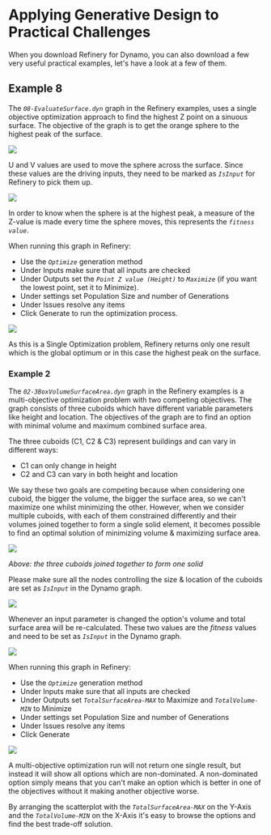 # Applying Generative Design to Practical Challenges

When you download Refinery for Dynamo, you can also download a few very useful practical examples, let's have a look at a few of them.

## Example 8

The _`08-EvaluateSurface.dyn`_ graph in the Refinery examples, uses a single objective optimization approach to find the highest Z point on a sinuous surface. The objective of the graph is to get the orange sphere to the highest peak of the surface.

![](../.gitbook/assets/generativedesign_sinewavesurface.png)

U and V values are used to move the sphere across the surface. Since these values are the driving inputs, they need to be marked as _`IsInput`_ for Refinery to pick them up.

![](../.gitbook/assets/generativedesign_inputs_sinewave.png)

In order to know when the sphere is at the highest peak, a measure of the Z-value is made every time the sphere moves, this represents the _`fitness value`_.

When running this graph in Refinery:

* Use the _`Optimize`_ generation method
* Under Inputs make sure that all inputs are checked
* Under Outputs set the _`Point Z value (Height)`_ to _`Maximize`_ \(if you want the lowest point, set it to Minimize\).  
* Under settings set Population Size and number of Generations  
* Under Issues resolve any items
* Click Generate to run the optimization process.

![](../.gitbook/assets/generativedesign_sinewave_results.png)

As this is a Single Optimization problem, Refinery returns only one result which is the global optimum or in this case the highest peak on the surface.

### Example 2

The _`02-3BoxVolumeSurfaceArea.dyn`_ graph in the Refinery examples is a multi-objective optimization problem with two competing objectives. The graph consists of three cuboids which have different variable parameters like height and location. The objectives of the graph are to find an option with minimal volume and maximum combined surface area.

The three cuboids \(C1, C2 & C3\) represent buildings and can vary in different ways:

* C1 can only change in height
* C2 and C3 can vary in both height and location

We say these two goals are competing because when considering one cuboid, the bigger the volume, the bigger the surface area, so we can't maximize one whilst minimizing the other. However, when we consider multiple cuboids, with each of them constrained differently and their volumes joined together to form a single solid element, it becomes possible to find an optimal solution of minimizing volume & maximizing surface area.

![](../.gitbook/assets/generativedesign_3boxessurfacevolume.png)

_Above: the three cuboids joined together to form one solid_

Please make sure all the nodes controlling the size & location of the cuboids are set as _`IsInput`_ in the Dynamo graph.

![](../.gitbook/assets/generativedesign_3boxessurfacevolume_inputs.png)

Whenever an input parameter is changed the option's volume and total surface area will be re-calculated. These two values are the _fitness_ values and need to be set as _`IsInput`_ in the Dynamo graph.

![](../.gitbook/assets/generativedesign_3boxessurfacevolume_outputs.png)

When running this graph in Refinery:

* Use the _`Optimize`_ generation method
* Under Inputs make sure that all inputs are checked
* Under Outputs set _`TotalSurfaceArea-MAX`_ to Maximize and _`TotalVolume-MIN`_ to Minimize
* Under settings set Population Size and number of Generations  
* Under Issues resolve any items
* Click Generate

![](../.gitbook/assets/generativedesign_3boxessurfacevolume_result.png)

A multi-objective optimization run will not return one single result, but instead it will show all options which are non-dominated. A non-dominated option simply means that you can't make an option which is better in one of the objectives without it making another objective worse.

By arranging the scatterplot with the _`TotalSurfaceArea-MAX`_ on the Y-Axis and the _`TotalVolume-MIN`_ on the X-Axis it's easy to browse the options and find the best trade-off solution.

